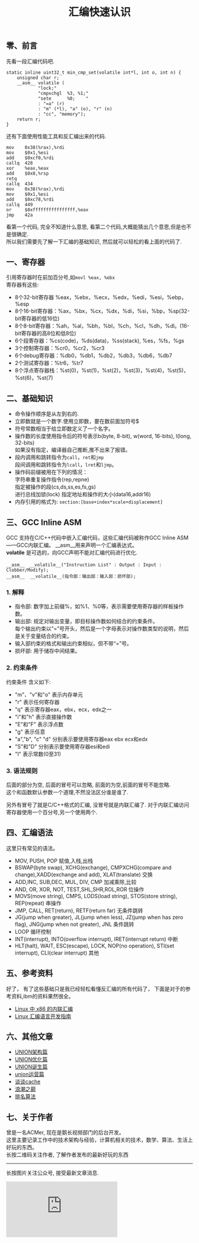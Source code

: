 ﻿---
layout:     post
title:      汇编快速认识  
description: 之前反汇编服务二进制,根据自己的汇编知识找到了问题, 今天记录一下汇编知识.   
keywords: 后台服务
tags: [后台服务]
categories: [程序人生]
updateData:  2:31 2017/3/19
---


## 零、前言

先看一段汇编代码吧.  

```
static inline uint32_t min_cmp_set(volatile int*l, int o, int n) {
	unsigned char r;
	__asm__ volatile (
			"lock;"
			"cmpxchgl  %3, %1;"
			"sete      %0;    "
			: "=a" (r)
			: "m" (*l), "a" (o), "r" (n)
			: "cc", "memory");
	return r;
}
```

还有下面使用性能工具和反汇编出来的代码.  

```
mov    0x38(%rax),%rdi
mov    $0x1,%esi
add    $0xcf0,%rdi
callq  428
xor    %eax,%eax
add    $0x8,%rsp
retq   
callq  434
mov    0x38(%rax),%rdi
mov    $0x1,%esi
add    $0xc78,%rdi
callq  449
or     $0xffffffffffffffff,%eax
jmp    42a
```

看第一个代码, 完全不知道什么意思, 看第二个代码,大概能猜出几个意思,但是也不是很确定.    
所以我们需要先了解一下汇编的基础知识, 然后就可以轻松的看上面的代码了.  



## 一、寄存器  

引用寄存器时在前加百分号,如`movl %eax, %ebx`   
寄存器有这些:  

* 8个32-bit寄存器 %eax，%ebx，%ecx，%edx，%edi，%esi，%ebp，%esp   
* 8个16-bit寄存器：%ax，%bx，%cx，%dx，%di，%si，%bp，%sp(32-bit寄存器的低16位)    
* 8个8-bit寄存器：%ah，%al，%bh，%bl，%ch，%cl，%dh，%dl。(16-bit寄存器的高8位和低8位)    
* 6个段寄存器：%cs(code)，%ds(data)，%ss(stack), %es，%fs，%gs   
* 3个控制寄存器：%cr0，%cr2，%cr3   
* 6个debug寄存器：%db0，%db1，%db2，%db3，%db6，%db7   
* 2个测试寄存器：%tr6，%tr7   
* 8个浮点寄存器栈：%st(0)，%st(1)，%st(2)，%st(3)，%st(4)，%st(5)，%st(6)，%st(7)  

## 二、基础知识



* 命令操作顺序是从左到右的.   
* 立即数就是一个数字.使用立即数，要在数前面加符号$   
* 符号常数相当于给立即数定义了一个名字。   
* 操作数的长度使用指令后的符号表示b(byte, 8-bit), w(word, 16-bits), l(long, 32-bits)   
  如果没有指定，编译器自己推断,推不出来了报错。  
* 段内调用和跳转指令为`call`，`ret`和`jmp`  
  段间调用和跳转指令为`lcall`，`lret`和`ljmp`。  
* 操作码前缀被用在下列的情况：  
  字符串重复操作指令(rep,repne)   
  指定被操作的段(cs,ds,ss,es,fs,gs)   
  进行总线加锁(lock) 
  指定地址和操作的大小(data16,addr16)  
* 内存引用的格式为: `section:[base+index*scale+displacement]`   


## 三、GCC Inline ASM

GCC 支持在C/C++代码中嵌入汇编代码，这些汇编代码被称作GCC Inline ASM——GCC内联汇编。
__asm__用来声明一个汇编表达式。  
__volatile__ 是可选的，向GCC声明不能对汇编代码进行优化.  


```
__asm__　__volatile__("Instruction List" : Output : Input : Clobber/Modify);
__asm__  __volatile__(指令部：输出部：输入部：损坏部);
```



### 1. 解释

* 指令部: 数字加上前缀%，如%1、%0等，表示需要使用寄存器的样板操作数。  
* 输出部: 规定对输出变量，即目标操作数如何结合的约束条件。  
  每个输出约束以“=”号开头，然后是一个字母表示对操作数类型的说明，然后是关于变量结合的约束。  
* 输入部约束的格式和输出约束相似，但不带“=”号。  
* 损坏部: 用于储存中间结果。  


### 2. 约束条件

约束条件 含义如下:  


* "m"、"v"和"o"  表示内存单元   
* "r"  表示任何寄存器  
* "q"  表示寄存器eax，ebx，ecx，edx之一  
* "i"和"h"  表示直接操作数  
* "E"和"F"  表示浮点数  
* "g"  表示任意  
* "a","b", "c" "d"  分别表示要使用寄存器eax ebx ecx和edx  
* "S"和"D"  分别表示要使用寄存器esi和edi  
* "I"  表示常数(0至31)  

### 3. 语法规则


后面的部分为空, 后面的冒号可以忽略, 前面的为空,前面的冒号不能忽略.  
这个和函数默认参数一个道理,不然没法区分谁是谁了.    


另外有冒号了就是C/C++格式的汇编, 没冒号就是内联汇编了.
对于内联汇编访问寄存器使用一个百分号,另一个使用两个.  

## 四、汇编语法

这里只有常见的语法。  

* MOV, PUSH, POP  赋值,入栈,出栈
* BSWAP(byte swap), XCHG(exchange), CMPXCHG(compare and change),XADD(exchange and add), XLAT(translate) 交换 
* ADD,INC, SUB,DEC, MUL, DIV, CMP 加减乘除,比较
* AND, OR, XOR, NOT, TEST,SHL,SHR,ROL,ROR 位操作
* MOVS(move string), CMPS, LODS(load string), STOS(store string), REP(repeat) 串操作  
* JMP, CALL, RET(return), RETF(return far) 无条件跳转  
* JG(jump when greater), JL(jump when less), JZ(jump when has zero flag), JNG(jump when not greater), JNL 条件跳转  
* LOOP 循环控制
* INT(interrupt), INTO(overflow interrupt), IRET(interrupt return) 中断  
* HLT(halt), WAIT, ESC(escape), LOCK, NOP(no operation), STI(set interrupt), CLI(clear interrupt) 其他


## 五、参考资料


好了， 有了这些基础只是我已经轻松看懂反汇编的所有代码了， 下面是对于的参考资料,ibm的资料果然很全。  


* [Linux 中 x86 的内联汇编](https://www.ibm.com/developerworks/cn/linux/sdk/assemble/inline/)
* [Linux 汇编语言开发指南](https://www.ibm.com/developerworks/cn/linux/l-assembly/)  




## 六、其他文章

* [UNION架构篇](http://mp.weixin.qq.com/s?__biz=MzI2NDA0NDM1MA==&mid=2650105156&idx=1&sn=3b59e3339973aab54ed29d2d86d36f9e&chksm=f2b36f15c5c4e603ce3b65570443433077d3058e66348df62572318db9fd4d1b6809c4f3e6ea&scene=21)   
* [UNION优化篇](http://mp.weixin.qq.com/s?__biz=MzI2NDA0NDM1MA==&mid=2650105193&idx=1&sn=a4066b2994b59e78de846137344228c5&chksm=f2b36f38c5c4e62efc91687c2d29e9f8e40368d660de85d6e01018525e7a2f160152a35869c1&scene=21#wechat_redirect)   
* [UNION诞生篇](http://mp.weixin.qq.com/s?__biz=MzI2NDA0NDM1MA==&mid=2650105195&idx=1&sn=7c1d170a93c8015d5a17d932248d1bf3&chksm=f2b36f3ac5c4e62c87f14792abacb96ab2fa996254619ae6785583ef54687eace0eff2db8d18&scene=21#wechat_redirect)  
* [union运营篇](http://mp.weixin.qq.com/s?__biz=MzI2NDA0NDM1MA==&mid=2650105192&idx=1&sn=3bc4e7f70ba0be17e7db7ed6f0fa29b5&chksm=f2b36f39c5c4e62f2eeca514e1ec7634145e04bc5af266dd1aa9e6eac2df63088f9d42a6f8c5&scene=21#wechat_redirect)  
* [谈谈cache](http://mp.weixin.qq.com/s?__biz=MzI2NDA0NDM1MA==&mid=2650105090&idx=1&sn=979daee3e20b01a81f396ca80bc89c5b&chksm=f2b36f53c5c4e6457ef2daf2795c6fef6fd6f34882429f5e73f17ac27ad54b26ae32d63125a8&scene=21#wechat_redirect)  
* [浪潮之巅](http://mp.weixin.qq.com/s?__biz=MzI2NDA0NDM1MA==&mid=2650105161&idx=1&sn=3972fc97bf19a091a43da872022215e4&chksm=f2b36f18c5c4e60ef3af29c0e5c848efa283bd27c153d8507a4f14ecd20545986493719d87f5&scene=21#wechat_redirect)  
* [排名算法](http://mp.weixin.qq.com/s?__biz=MzI2NDA0NDM1MA==&mid=2650105174&idx=1&sn=35e1e69fdcea3a0832eaac7e2a299c2e&chksm=f2b36f07c5c4e6115ab5c2d7f4cd9aa59ac6f545b9bb2b5583e6426bae71d4f4056a44243628&scene=21#wechat_redirect)  

## 七、关于作者

曾是一名ACMer, 现在是鹅长视频部门的后台开发。   
这里主要记录工作中的技术架构与经验，计算机相关的技术，数学、算法、生活上好玩的东西。  
长按二维码关注作者, 了解作者发布的最新好玩的东西  

<hr>

长按图片关注公众号, 接受最新文章消息.  

![](http://tiankonguse.com/lab/cloudLink/baidupan.php?url=/1915453531/4224042967.jpg)

